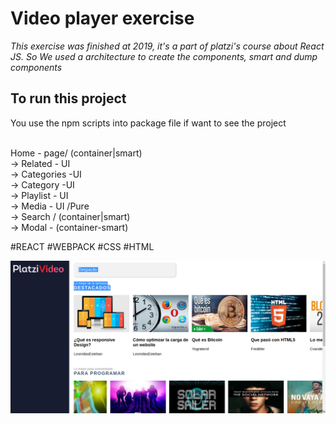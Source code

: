 # Video player exercise

*This exercise was finished at 2019, it's a part of platzi's course about React JS. So We used a architecture to create the components, smart and dump components*<br>

To run this project
------
You use the npm scripts into package file if want to see the project
<br><br>

  Home - page/ (container|smart) <br>
  -> Related - UI <br>
  -> Categories -UI <br>
    -> Category -UI <br>
      -> Playlist - UI <br>
        -> Media - UI /Pure <br>
  -> Search / (container|smart) <br>
  -> Modal - (container-smart) <br>

#REACT #WEBPACK #CSS #HTML<br>

![preview view](images/preview.png)


